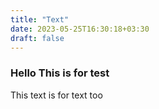 ```yaml
---
title: "Text"
date: 2023-05-25T16:30:18+03:30
draft: false
---
```


### Hello This is for test

This text is for text too
